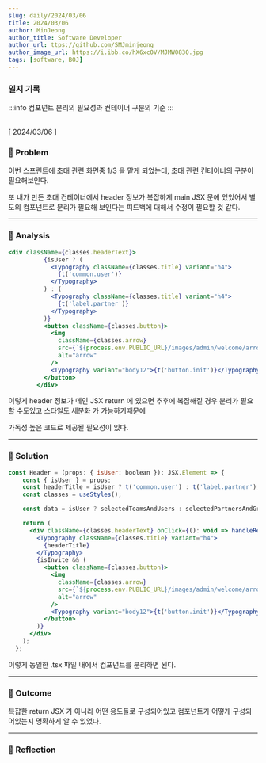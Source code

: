 ```yaml
---
slug: daily/2024/03/06
title: 2024/03/06
author: MinJeong
author_title: Software Developer
author_url: ttps://github.com/SMJminjeong
author_image_url: https://i.ibb.co/hX6xc0V/MJMW0830.jpg
tags: [software, BOJ]
---
```


### 일지 기록

:::info
컴포넌트 분리의 필요성과 컨테이너 구분의 기준
:::

<br/>
[ 2024/03/06 ]

### 🧐 Problem

이번 스프린트에 초대 관련 화면중 1/3 을 맡게 되었는데, 초대 관련 컨테이너의 구분이 필요해보인다. 

또 내가 만든 초대 컨테이너에서 header 정보가 복잡하게 main JSX 문에 있었어서 별도의 컴포넌트로 분리가 필요해 보인다는 피드백에 대해서 수정이 필요할 것 같다. 

---

### 👀 Analysis

```jsx
<div className={classes.headerText}>
          {isUser ? (
            <Typography className={classes.title} variant="h4">
              {t('common.user')}
            </Typography>
          ) : (
            <Typography className={classes.title} variant="h4">
              {t('label.partner')}
            </Typography>
          )}
          <button className={classes.button}>
            <img
              className={classes.arrow}
              src={`${process.env.PUBLIC_URL}/images/admin/welcome/arrow.png`}
              alt="arrow"
            />
            <Typography variant="body12">{t('button.init')}</Typography>
          </button>
        </div>
```

이렇게 header 정보가 메인 JSX return 에 있으면 추후에 복잡해질 경우 분리가 필요할 수도있고 스타일도 세분화 가 가능하기때문에 

가독성 높은 코드로 제공될 필요성이 있다.

---

### 🌈 Solution

```jsx
const Header = (props: { isUser: boolean }): JSX.Element => {
    const { isUser } = props;
    const headerTitle = isUser ? t('common.user') : t('label.partner');
    const classes = useStyles();

    const data = isUser ? selectedTeamsAndUsers : selectedPartnersAndGroups;

    return (
      <div className={classes.headerText} onClick={(): void => handleRemoveAll(data)}>
        <Typography className={classes.title} variant="h4">
          {headerTitle}
        </Typography>
        {isInvite && (
          <button className={classes.button}>
            <img
              className={classes.arrow}
              src={`${process.env.PUBLIC_URL}/images/admin/welcome/arrow.png`}
              alt="arrow"
            />
            <Typography variant="body12">{t('button.init')}</Typography>
          </button>
        )}
      </div>
    );
  };
```

이렇게 동일한 .tsx 파일 내에서 컴포넌트를 분리하면 된다.

---

### 🎯 Outcome

복잡한 return JSX 가 아니라 어떤 용도들로 구성되어있고 컴포넌트가 어떻게 구성되어있는지 명확하게 알 수 있었다.

---

### 👼 Reflection
